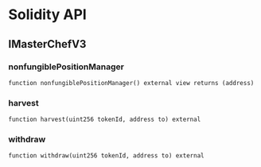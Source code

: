 # Solidity API

## IMasterChefV3

### nonfungiblePositionManager

```solidity
function nonfungiblePositionManager() external view returns (address)
```

### harvest

```solidity
function harvest(uint256 tokenId, address to) external
```

### withdraw

```solidity
function withdraw(uint256 tokenId, address to) external
```

